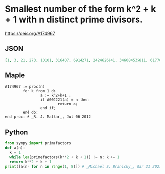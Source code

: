 # Smallest number of the form k^2 \+ k \+ 1 with n distinct prime divisors\.
https://oeis.org/A174967
## JSON
```JSON
[1, 3, 21, 273, 10101, 316407, 6914271, 2424626841, 346084535811, 6177672967557, 1741866776384007, 92264158181274807, 103008522046409631057, 22810816825458528984663, 2220066397007943013450011, 545889722100356705628041121, 73293936170018923619553695493]
```
## Maple
```Maple
A174967 := proc(n)
        for k from 1 do
                a := k^2+k+1 ;
                if A001221(a) = n then
                        return a;
                end if;
        end do:
end proc: # _R. J. Mathar_, Jul 06 2012
```
## Python
```Python
from sympy import primefactors
def a(n):
  k = 1
  while len(primefactors(k**2 + k + 1)) != n: k += 1
  return k**2 + k + 1
print([a(n) for n in range(1, 8)]) # _Michael S. Branicky_, Mar 21 2021
```
